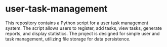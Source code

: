 # user-task-management
This repository contains a Python script for a user task management system. The script allows users to register, add tasks, view tasks, generate reports, and display statistics. The project is designed for simple user and task management, utilizing file storage for data persistence.
